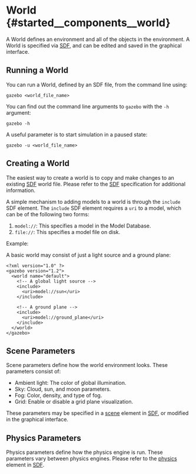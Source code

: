 World {#started__components__world}
======================

A World defines an environment and all of the objects in the environment.
A World is specified via [SDF](http://gazebosim.org/sdf), and can be edited
and saved in the graphical interface.

## Running a World ##

You can run a World, defined by an SDF file, from the command line using:

    gazebo <world_file_name>

You can find out the command line arguments to `gazebo` with the `-h` argument:

    gazebo -h

A useful parameter is to start simulation in a paused state:

    gazebo -u <world_file_name>

## Creating a World ##

The easiest way to create a world is to copy and make changes to an existing
[SDF](http://gazebosim.org/sdf) world file.  Please refer to the
[SDF](http://gazebosim.org/sdf) specification for additional information.

A simple mechanism to adding models to a world is through the `include` SDF element. The `include` SDF element requires a `uri` to a model, which can be of the following two forms:

1. `model://`: This specifies a model in the Model Database.
1. `file://`: This specifies a model file on disk.

Example:

A basic world may consist of just a light source and a ground plane:

    <?xml version="1.0" ?>
    <gazebo version="1.2">
      <world name="default">
        <!-- A global light source -->
        <include>
          <uri>model://sun</uri>
        </include>
    
        <!-- A ground plane -->
        <include>
          <uri>model://ground_plane</uri>
        </include>
      </world>
    </gazebo>

## Scene Parameters ##

Scene parameters define how the world environment looks. These parameters consist of:

- Ambient light: The color of global illumination.
- Sky: Cloud, sun, and moon parameters.
- Fog: Color, density, and type of fog.
- Grid: Enable or disable a grid plane visualization.

These parameters may be specified in
a [scene](http://gazebosim.org/sdf/1.2.html#scene) element in
[SDF](http://gazebosim.org/sdf), or modified in the graphical interface.

## Physics Parameters ##

Physics parameters define how the physics engine is run. These parameters
vary between physics engines. Please refer to the
[physics](http://gazebosim.org/sdf/1.2.html#physics) element in
[SDF](http://gazebosim.org/sdf).
